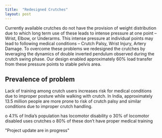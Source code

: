 ```yaml
---
title:  "Redesigned Crutches"
layout: post
---
```


Currently available crutches do not have the provision of weight distribution due to which long term use of these leads to intense pressure at one point – Wrist, Elbow, or Underarms. This intense pressure at individual points may lead to following medical conditions – Crutch Palsy, Wrist Injury, Artery Damage. To overcome these problems we redesigned the crutches by leveraging the dynamics of double inverted pendulum observed during the crutch swing phase. Our design enabled approximately 60% load transfer from these pressure points to stable pelvis area.


## Prevalence of problem
Lack of training among crutch users increases risk for medical conditions due to improper posture while walking with crutch. In India, approximately 13.5 million people are more prone to risk of crutch palsy and similar conditions due to improper crutch handling. 

o 4.1% of India’s population has locomotor disability
o 30% of locomotor disabled uses crutches
o 80% of these don’t have proper medical training


"Project update are in progress"